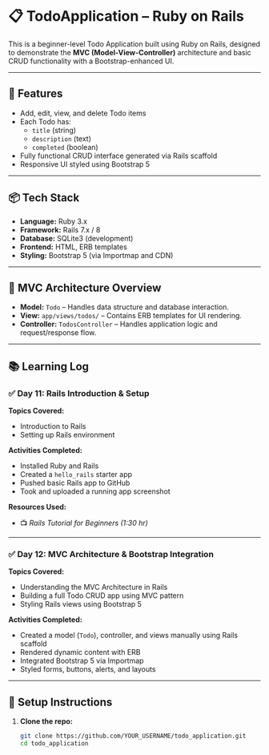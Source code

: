 # 📋 TodoApplication – Ruby on Rails

This is a beginner-level Todo Application built using Ruby on Rails, designed to demonstrate the **MVC (Model-View-Controller)** architecture and basic CRUD functionality with a Bootstrap-enhanced UI.

---

## 🚀 Features

- Add, edit, view, and delete Todo items
- Each Todo has:
  - `title` (string)
  - `description` (text)
  - `completed` (boolean)
- Fully functional CRUD interface generated via Rails scaffold
- Responsive UI styled using Bootstrap 5

---

## 📦 Tech Stack

- **Language:** Ruby 3.x
- **Framework:** Rails 7.x / 8
- **Database:** SQLite3 (development)
- **Frontend:** HTML, ERB templates
- **Styling:** Bootstrap 5 (via Importmap and CDN)

---

## 🧱 MVC Architecture Overview

- **Model:** `Todo` – Handles data structure and database interaction.
- **View:** `app/views/todos/` – Contains ERB templates for UI rendering.
- **Controller:** `TodosController` – Handles application logic and request/response flow.

---

## 📚 Learning Log

### ✅ Day 11: Rails Introduction & Setup

**Topics Covered:**
- Introduction to Rails
- Setting up Rails environment

**Activities Completed:**
- Installed Ruby and Rails
- Created a `hello_rails` starter app
- Pushed basic Rails app to GitHub
- Took and uploaded a running app screenshot

**Resources Used:**
- 📺 *Rails Tutorial for Beginners (1:30 hr)*

---

### ✅ Day 12: MVC Architecture & Bootstrap Integration

**Topics Covered:**
- Understanding the MVC Architecture in Rails
- Building a full Todo CRUD app using MVC pattern
- Styling Rails views using Bootstrap 5

**Activities Completed:**
- Created a model (`Todo`), controller, and views manually using Rails scaffold
- Rendered dynamic content with ERB
- Integrated Bootstrap 5 via Importmap
- Styled forms, buttons, alerts, and layouts

---

## 🔧 Setup Instructions

1. **Clone the repo:**
   ```bash
   git clone https://github.com/YOUR_USERNAME/todo_application.git
   cd todo_application

